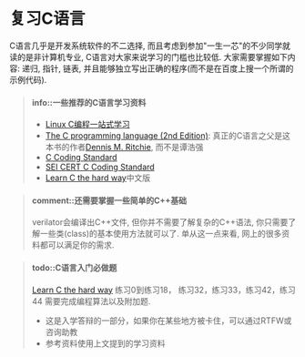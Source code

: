 # 复习C语言

C语言几乎是开发系统软件的不二选择,
而且考虑到参加"一生一芯"的不少同学就读的是非计算机专业,
C语言对大家来说学习的门槛也比较低.
大家需要掌握如下内容: 递归, 指针, 链表,
并且能够独立写出正确的程序(而不是在百度上搜一个所谓的示例代码).

> #### info::一些推荐的C语言学习资料
> * [Linux C编程一站式学习][linux c]
> * [The C programming language (2nd Edition)][c]:
>   真正的C语言之父是这本书的作者[Dennis M. Ritchie][ritchie], 而不是谭浩强
> * [C Coding Standard][c coding standard]
> * [SEI CERT C Coding Standard][cert c]
> * [Learn C the hard way]中文版

[linux c]: http://akaedu.github.io/book/
[c]: http://cslabcms.nju.edu.cn/problem_solving/images/c/cc/The_C_Programming_Language_%282nd_Edition_Ritchie_Kernighan%29.pdf
[c coding standard]: https://users.ece.cmu.edu/~eno/coding/CCodingStandard.html
[cert c]: https://wiki.sei.cmu.edu/confluence/display/c/SEI+CERT+C+Coding+Standard
[ritchie]: http://en.wikipedia.org/wiki/Dennis_Ritchie
[Learn C the hard way]: https://www.cntofu.com/book/25/index.html

> #### comment::还需要掌握一些简单的C++基础
> verilator会编译出C++文件, 但你并不需要了解复杂的C++语法,
> 你只需要了解一些类(class)的基本使用方法就可以了.
> 单从这一点来看, 网上的很多资料都可以满足你的需求.

<!-- -->
> #### todo::C语言入门必做题
> [Learn C the hard way] 练习0到练习18， 练习32，练习33，练习42，练习44
> 需要完成编程算法以及附加题.
> * 这是入学答辩的一部分，如果你在某些地方被卡住，可以通过RTFW或咨询助教
> * 参考资料使用上文提到的学习资料

[Learn C the hard way]: https://www.cntofu.com/book/25/index.html

